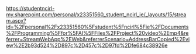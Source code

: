 https://studentncirl-my.sharepoint.com/personal/x23351560_student_ncirl_ie/_layouts/15/stream.aspx?id=%2Fpersonal%2Fx23351560%5Fstudent%5Fncirl%5Fie%2FDocuments%2FProgramming%5Ffor%5FAI%5FFiles%2FProject%20video%2Emp4&referrer=StreamWebApp%2EWeb&referrerScenario=AddressBarCopied%2Eview%2E2b93d524%2D897c%2D457c%2D97fd%2Dfe684c38926e
